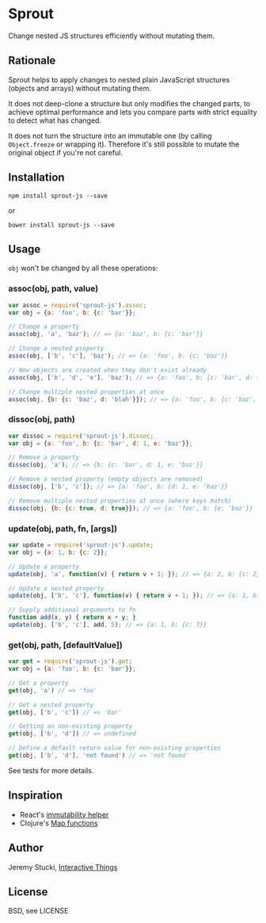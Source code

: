 # Sprout

Change nested JS structures efficiently without mutating them.

## Rationale

Sprout helps to apply changes to nested plain JavaScript structures (objects and arrays) without mutating them.

It does not deep-clone a structure but only modifies the changed parts, to achieve optimal performance and lets you compare parts with strict equality to detect what has changed.

It does not turn the structure into an immutable one (by calling `Object.freeze` or wrapping it). Therefore it's still possible to mutate the original object if you're not careful.

## Installation

```shell
npm install sprout-js --save
```

or

```shell
bower install sprout-js --save
```

## Usage

`obj` won't be changed by all these operations:

### assoc(obj, path, value)

```js
var assoc = require('sprout-js').assoc;
var obj = {a: 'foo', b: {c: 'bar'}};

// Change a property
assoc(obj, 'a', 'baz'); // => {a: 'baz', b: {c: 'bar'}}

// Change a nested property
assoc(obj, ['b', 'c'], 'baz'); // => {a: 'foo', b: {c: 'baz'}}

// New objects are created when they don't exist already
assoc(obj, ['b', 'd', 'e'], 'baz'); // => {a: 'foo', b: {c: 'bar', d: {e: 'baz'}}}

// Change multiple nested properties at once
assoc(obj, {b: {c: 'baz', d: 'blah'}}); // => {a: 'foo', b: {c: 'baz', d: 'blah'}}
```

### dissoc(obj, path)

```js
var dissoc = require('sprout-js').dissoc;
var obj = {a: 'foo', b: {c: 'bar', d: 1, e: 'baz'}};

// Remove a property
dissoc(obj, 'a'); // => {b: {c: 'bar', d: 1, e: 'baz'}}

// Remove a nested property (empty objects are removed)
dissoc(obj, ['b', 'c']); // => {a: 'foo', b: {d: 1, e: 'baz'}}

// Remove multiple nested properties at once (where keys match)
dissoc(obj, {b: {c: true, d: true}}); // => {a: 'foo', b: {e: 'baz'}}
```

### update(obj, path, fn, [args])

```js
var update = require('sprout-js').update;
var obj = {a: 1, b: {c: 2}};

// Update a property
update(obj, 'a', function(v) { return v + 1; }); // => {a: 2, b: {c: 2}}

// Update a nested property
update(obj, ['b', 'c'], function(v) { return v + 1; }); // => {a: 1, b: {c: 3}}

// Supply additional arguments to fn
function add(x, y) { return x + y; }
update(obj, ['b', 'c'], add, 5); // => {a: 1, b: {c: 7}}
```

### get(obj, path, [defaultValue])

```js
var get = require('sprout-js').get;
var obj = {a: 'foo', b: {c: 'bar'}};

// Get a property
get(obj, 'a') // => 'foo'

// Get a nested property
get(obj, ['b', 'c']) // => 'bar'

// Getting an non-existing property
get(obj, ['b', 'd']) // => undefined

// Define a default return value for non-existing properties
get(obj, ['b', 'd'], 'not found') // => 'not found'
```

See tests for more details.

## Inspiration

* React's [immutability helper](http://facebook.github.io/react/docs/update.html)
* Clojure's [Map functions](http://clojuredocs.org/quickref/Clojure%20Core#Collections+-+SequencesMaps)

## Author

Jeremy Stucki, [Interactive Things](http://interactivethings.com)

## License

BSD, see LICENSE
